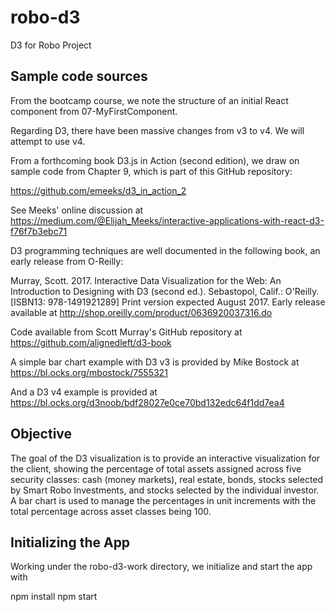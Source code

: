 # robo-d3
D3 for Robo Project

## Sample code sources
From the bootcamp course, we note the structure of an initial React component from 07-MyFirstComponent.

Regarding D3, there have been massive changes from v3 to v4. We will attempt to use v4.

From a forthcoming book D3.js in Action (second edition), we draw on sample code from Chapter 9, which is part of this GitHub repository:

https://github.com/emeeks/d3_in_action_2 

See Meeks' online discussion at 
https://medium.com/@Elijah_Meeks/interactive-applications-with-react-d3-f76f7b3ebc71


D3 programming techniques are well documented in the following book, an early release from O-Reilly:

Murray, Scott. 2017. Interactive Data Visualization for the Web: An Introduction to Designing with D3 (second ed.). Sebastopol, Calif.: O'Reilly. [ISBN13: 978-1491921289] Print version expected August 2017.  Early release available at  http://shop.oreilly.com/product/0636920037316.do 
Code available from Scott Murray's GitHub repository at   https://github.com/alignedleft/d3-book 

A simple bar chart example with D3 v3 is provided by Mike Bostock at https://bl.ocks.org/mbostock/7555321

And a D3 v4 example is provided at
https://bl.ocks.org/d3noob/bdf28027e0ce70bd132edc64f1dd7ea4

## Objective
The goal of the D3 visualization is to provide an interactive visualization for the client, showing the percentage of total assets assigned across five security classes: cash (money markets), real estate, bonds, stocks selected by Smart Robo Investments, and stocks selected by the individual investor.  A bar chart is used to manage the percentages in unit increments with the total percentage across asset classes being 100.

## Initializing the App
Working under the robo-d3-work directory, we initialize and start the app with

npm install
npm start

